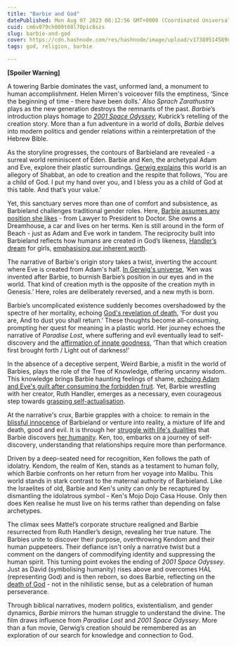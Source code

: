```yaml
---
title: "Barbie and God"
datePublished: Mon Aug 07 2023 08:12:56 GMT+0000 (Coordinated Universal Time)
cuid: cm6v079ch000t08l70pic8szs
slug: barbie-and-god
cover: https://cdn.hashnode.com/res/hashnode/image/upload/v1738951458901/c09f3053-ab95-4b9f-bebf-935eed8c14d1.webp
tags: god, religion, barbie

---
```


**\[Spoiler Warning\]**

A towering Barbie dominates the vast, unformed land, a monument to human accomplishment. Helen Mirren's voiceover fills the emptiness, ‘Since the beginning of time - there have been dolls.’ *Also Sprach Zarathustra* plays as the new generation destroys the remnants of the past. *Barbie*’s introduction plays homage to [*2001 Space Odyssey*](https://theconversation.com/stanley-kubricks-films-all-had-one-thing-in-common-jewishness-92770), Kubrick’s retelling of the creation story. More than a fun adventure in a world of dolls, *Barbie* delves into modern politics and gender relations within a reinterpretation of the Hebrew Bible.

As the storyline progresses, the contours of Barbieland are revealed - a surreal world reminiscent of Eden. Barbie and Ken, the archetypal Adam and Eve, explore their plastic surroundings. [Gerwig explains](https://www.thejc.com/life-and-culture/all/i-want-barbie-movie-to-feel-like-shabbat-dinner-says-director-greta-gerwig-6OBMmwWsSSr2jpAXFc0VnM) this world is an allegory of Shabbat, an ode to creation and the respite that follows, ‘You are a child of God. I put my hand over you, and I bless you as a child of God at this table. And that’s your value.’

Yet, this sanctuary serves more than one of comfort and subsistence, as Barbieland challenges traditional gender roles. Here, [Barbie assumes any position she likes](https://www.vox.com/culture/23800753/barbie-review-bible-eden) - from Lawyer to President to Doctor. She owns a Dreamhouse, a car and lives on her terms. Ken is still around in the form of Beach - just as Adam and Eve work in tandem. The reciprocity built into Barbieland reflects how humans are created in God’s likeness, [Handler’s dream](https://www.independent.co.uk/life-style/ruth-handler-barbie-creator-barbara-b2382149.html) for girls, [emphasising our inherent worth](https://au.thegospelcoalition.org/article/barbieland-and-the-garden-of-eden/).

The narrative of Barbie's origin story takes a twist, inverting the account where Eve is created from Adam's half. [In Gerwig's universe](https://www.vogue.com/article/margot-robbie-barbie-summer-cover-2023-interview), ‘Ken was invented after Barbie, to burnish Barbie’s position in our eyes and in the world. That kind of creation myth is the opposite of the creation myth in Genesis.’ Here, roles are deliberately reversed, and a new myth is born.

Barbie’s uncomplicated existence suddenly becomes overshadowed by the spectre of her mortality, echoing [God's revelation of death](https://www.sefaria.org/Genesis.3.19), ‘For dust you are, And to dust you shall return.’ These thoughts become all-consuming, prompting her quest for meaning in a plastic world. Her journey echoes the narrative of *Paradise Lost*, where suffering and evil eventually lead to self-discovery and the [affirmation of innate goodness](https://www.christianitytoday.com/ct/2023/july-web-only/barbie-movie-sexism-feminism-patriarchy-east-of-eden.html), ‘Than that which creation first brought forth / Light out of darkness!’

In the absence of a deceptive serpent, Weird Barbie, a misfit in the world of Barbies, plays the role of the Tree of Knowledge, offering uncanny wisdom. This knowledge brings Barbie haunting feelings of shame, [echoing Adam and Eve's guilt after consuming the forbidden fruit](https://www.heyalma.com/is-the-barbie-movie-the-greatest-biblical-retelling-ever-made/). Yet, Barbie wrestling with her creator, Ruth Handler, emerges as a necessary, even courageous step towards [grasping self-actualisation](https://sojo.net/articles/barbie-greta-gerwig-s-genesis-story).

At the narrative's crux, Barbie grapples with a choice: to remain in the [blissful innocence](https://www.christianitytoday.com/ct/2023/july-web-only/barbie-movie-sexism-feminism-patriarchy-east-of-eden.html) of Barbieland or venture into reality, a mixture of life and death, good and evil. It is through her [struggle with life's dualities](https://www.premierchristianity.com/reviews/barbie-a-film-that-asks-the-questions-only-christ-can-truly-answer/15996.article) that Barbie discovers [her humanity](https://peripateticpastor.com/2023/07/28/barbie-and-the-garden-of-eden-what-it-means-to-be-human/). Ken, too, embarks on a journey of self-discovery, understanding that relationships require more than performance.

Driven by a deep-seated need for recognition, Ken follows the path of idolatry. Kendom, the realm of Ken, stands as a testament to human folly, which Barbie confronts on her return from her voyage into Malibu. This world stands in stark contrast to the maternal authority of Barbieland. Like the Israelites of old, Barbie and Ken's unity can only be recaptured by dismantling the idolatrous symbol - Ken's Mojo Dojo Casa House. Only then does Ken realise he must live on his terms rather than depending on false archetypes.

The climax sees Mattel’s corporate structure realigned and Barbie resurrected from Ruth Handler’s design, revealing her true nature. The Barbies unite to discover their purpose, overthrowing Kendom and their human puppeteers. Their defiance isn't only a narrative twist but a comment on the dangers of commodifying identity and suppressing the human spirit. This turning point evokes the ending of *2001 Space Odyssey*. Just as David (symbolising humanity) rises above and overcomes HAL (representing God) and is then reborn, so does Barbie, reflecting on the [death of God](https://www.vulture.com/2023/07/what-is-barbie-about-religion-girlhood-theories.html) - not in the nihilistic sense, but as a celebration of human perseverance.

Through biblical narratives, modern politics, existentialism, and gender dynamics, *Barbie* mirrors the human struggle to understand the divine. The film draws influence from *Paradise Lost* and *2001 Space Odyssey*. More than a fun movie, Gerwig’s creation should be remembered as an exploration of our search for knowledge and connection to God.